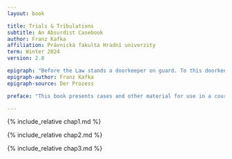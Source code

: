 ```yaml
---
layout: book

title: Trials & Tribulations
subtitle: An Absurdist Casebook 
author: Franz Kafka
affiliation: Právnická fakulta Hradní univerzity
term: Winter 2024
version: 2.0

epigraph: "Before the Law stands a doorkeeper on guard. To this doorkeeper there comes a man from the country who begs for admittance to the Law. But the doorkeeper says that he cannot admit the man at the moment. The man, on reflection, asks if he will be allowed, then, to enter later. 'It is possible,' answers the doorkeeper, 'but not at this moment.' Since the door leading into the Law stands open as usual and the doorkeeper steps to one side, the man bends down to peer through the entrance. When the doorkeeper sees that, he laughs and says: 'If you are so strongly tempted, try to get in without my permission. But note that I am powerful. And I am only the lowest doorkeeper. From hall to hall keepers stand at every door, one more powerful than the other. Even the third of these has an aspect that even I cannot bear to look at.'"
epigraph-author: Franz Kafka
epigraph-source: Der Prozess

preface: "This book presents cases and other material for use in a course on the legal process. Topics covered include arbitrary and capricious procedures, cruel and unusual punishment, and devil's advocacy."

---
```


<div class="chapter">

<article class="group">

{% include_relative chap1.md %}

</article>

</div>

<div class="chapter">

<article class="group">

{% include_relative chap2.md %}

</article>

</div>

<div class="chapter">

<article class="group">

{% include_relative chap3.md %}

</article>

</div>

<div class="chapter">

<article class="group">
